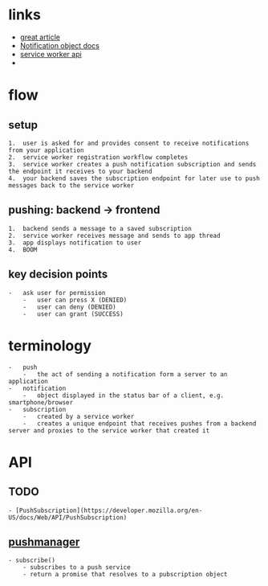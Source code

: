 # links
- [great article](https://itnext.io/an-introduction-to-web-push-notifications-a701783917ce)
- [Notification object docs](https://developer.mozilla.org/en-US/docs/Web/API/ServiceWorkerRegistration/showNotification#Parameters)
- [service worker api](https://developer.mozilla.org/en-US/docs/Web/API/Service_Worker_API)
- 


# flow 
## setup
	1.	user is asked for and provides consent to receive notifications from your application 
	2.	service worker registration workflow completes 
	3.	service worker creates a push notification subscription and sends the endpoint it receives to your backend
	4.	your backend saves the subscription endpoint for later use to push messages back to the service worker

## pushing: backend -> frontend 
	1.	backend sends a message to a saved subscription 
	2.	service worker receives message and sends to app thread 
	3.	app displays notification to user 
	4.	BOOM

## key decision points 
	- 	ask user for permission 
		- 	user can press X (DENIED)
		- 	user can deny (DENIED)
		- 	user can grant (SUCCESS)

# terminology 
	-	push
		-	the act of sending a notification form a server to an application 
	-	notification 
		-	object displayed in the status bar of a client, e.g. smartphone/browser 
	-	subscription 
		-	created by a service worker
		-	creates a unique endpoint that receives pushes from a backend server and proxies to the service worker that created it

# API 
## TODO 
	- [PushSubscription](https://developer.mozilla.org/en-US/docs/Web/API/PushSubscription)
## [pushmanager](https://developer.mozilla.org/en-US/docs/Web/API/PushManager)
	- subscribe()
		- subscribes to a push service 
		- return a promise that resolves to a pubscription object